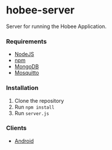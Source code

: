 # hobee-server
Server for running the Hobee Application. 

### Requirements
* [NodeJS](https://github.com/nodejs/node)
* [npm](https://github.com/npm/npm)
* [MongoDB](https://www.mongodb.com/)
* [Mosquitto](https://mosquitto.org/)

### Installation
1. Clone the repository
2. Run `npm install`
3. Run `server.js`

### Clients
* [Android](https://github.com/bumblebees/hobee-android)
